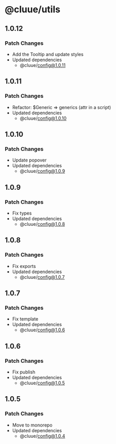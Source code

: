 # @cluue/utils

## 1.0.12

### Patch Changes

-   Add the Tooltip and update styles
-   Updated dependencies
    -   @cluue/config@1.0.11

## 1.0.11

### Patch Changes

-   Refactor: $Generic => generics (attr in a script)
-   Updated dependencies
    -   @cluue/config@1.0.10

## 1.0.10

### Patch Changes

-   Update popover
-   Updated dependencies
    -   @cluue/config@1.0.9

## 1.0.9

### Patch Changes

-   Fix types
-   Updated dependencies
    -   @cluue/config@1.0.8

## 1.0.8

### Patch Changes

-   Fix exports
-   Updated dependencies
    -   @cluue/config@1.0.7

## 1.0.7

### Patch Changes

-   Fix template
-   Updated dependencies
    -   @cluue/config@1.0.6

## 1.0.6

### Patch Changes

-   Fix publish
-   Updated dependencies
    -   @cluue/config@1.0.5

## 1.0.5

### Patch Changes

-   Move to monorepo
-   Updated dependencies
    -   @cluue/config@1.0.4
